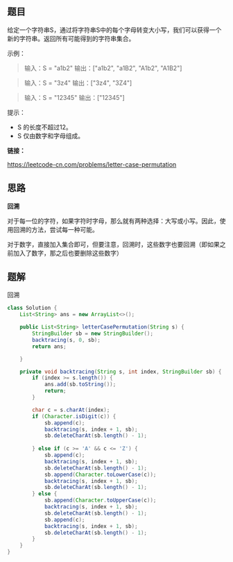 ## 题目

给定一个字符串S，通过将字符串S中的每个字母转变大小写，我们可以获得一个新的字符串。返回所有可能得到的字符串集合。

 

示例：

> 输入：S = "a1b2"
> 输出：["a1b2", "a1B2", "A1b2", "A1B2"]

> 输入：S = "3z4"
> 输出：["3z4", "3Z4"]

> 输入：S = "12345"
> 输出：["12345"]


提示：

* S 的长度不超过12。
* S 仅由数字和字母组成。



**链接：**

https://leetcode-cn.com/problems/letter-case-permutation

## 思路

**回溯**

对于每一位的字符，如果字符时字母，那么就有两种选择：大写或小写。因此，使用回溯的方法，尝试每一种可能。

对于数字，直接加入集合即可，但要注意，回溯时，这些数字也要回溯（即如果之前加入了数字，那之后也要删除这些数字）

## 题解

回溯

```java
class Solution {
    List<String> ans = new ArrayList<>();

    public List<String> letterCasePermutation(String s) {
        StringBuilder sb = new StringBuilder();
        backtracing(s, 0, sb);
        return ans;

    }  

    private void backtracing(String s, int index, StringBuilder sb) {
        if (index >= s.length()) {
            ans.add(sb.toString());
            return;
        }

        char c = s.charAt(index);
        if (Character.isDigit(c)) {
            sb.append(c);
            backtracing(s, index + 1, sb);
            sb.deleteCharAt(sb.length() - 1);
            
        } else if (c >= 'A' && c <= 'Z') {
            sb.append(c);
            backtracing(s, index + 1, sb);
            sb.deleteCharAt(sb.length() - 1);
            sb.append(Character.toLowerCase(c));
            backtracing(s, index + 1, sb);
            sb.deleteCharAt(sb.length() - 1);
        } else {
            sb.append(Character.toUpperCase(c));
            backtracing(s, index + 1, sb);
            sb.deleteCharAt(sb.length() - 1);
            sb.append(c);
            backtracing(s, index + 1, sb);
            sb.deleteCharAt(sb.length() - 1);
        }
    }
}
```

